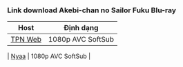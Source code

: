 ### **Link download Akebi-chan no Sailor Fuku Blu-ray**

| Host          | Định dạng          |
| ------------- |:------------------:|
| [TPN Web](https://ddl.tpnteam.workers.dev/0:/Akebi-chan%20no%20Sailor-fuku/)  | 1080p AVC SoftSub |

| [Nyaa](https://nyaa.si/view/1954623) | 1080p AVC SoftSub |
